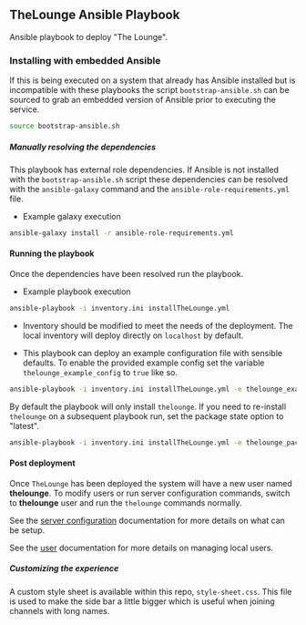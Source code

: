 ## TheLounge Ansible Playbook  

Ansible playbook to deploy "The Lounge".

### Installing with embedded Ansible

If this is being executed on a system that already has Ansible installed but is
incompatible with these playbooks the script `bootstrap-ansible.sh` can be
sourced to grab an embedded version of Ansible prior to executing the service.

``` bash
source bootstrap-ansible.sh
```

##### Manually resolving the dependencies

This playbook has external role dependencies. If Ansible is not installed with
the `bootstrap-ansible.sh` script these dependencies can be resolved with the
``ansible-galaxy`` command and the ``ansible-role-requirements.yml`` file.

* Example galaxy execution

``` bash
ansible-galaxy install -r ansible-role-requirements.yml
```

#### Running the playbook

Once the dependencies have been resolved run the playbook.

* Example playbook execution

``` bash
ansible-playbook -i inventory.ini installTheLounge.yml
```

* Inventory should be modified to meet the needs of the deployment. The local
inventory will deploy directly on `localhost` by default.

* This playbook can deploy an example configuration file with sensible defaults.
To enable the provided example config set the variable
`thelounge_example_config` to `true` like so.

``` bash
ansible-playbook -i inventory.ini installTheLounge.yml -e thelounge_example_config=yes
```

By default the playbook will only install `thelounge`. If you need to re-install
`thelounge` on a subsequent playbook run, set the package state option to
"latest".

``` bash
ansible-playbook -i inventory.ini installTheLounge.yml -e thelounge_package_state=latest
```

#### Post deployment

Once `TheLounge` has been deployed the system will have a new user named
**thelounge**. To modify users or run server configuration commands, switch to
**thelounge** user and run the `thelounge` commands normally.

See the
[server configuration](https://thelounge.chat/docs/server/configuration.html)
documentation for more details on what can be setup.

See the [user](https://thelounge.chat/docs/server/users.html) documentation for
more details on managing local users.

##### Customizing the experience

A custom style sheet is available within this repo, `style-sheet.css`. This file
is used to make the side bar a little bigger which is useful when joining
channels with long names.
